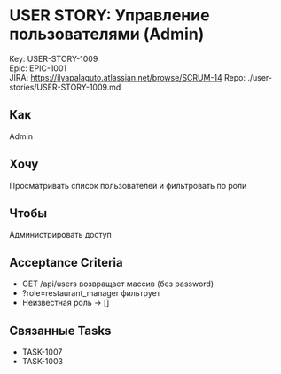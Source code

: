 # USER STORY: Управление пользователями (Admin)
Key: USER-STORY-1009  
Epic: EPIC-1001  
JIRA: https://ilyapalaguto.atlassian.net/browse/SCRUM-14
Repo: ./user-stories/USER-STORY-1009.md

## Как
Admin

## Хочу
Просматривать список пользователей и фильтровать по роли

## Чтобы
Администрировать доступ

## Acceptance Criteria
- GET /api/users возвращает массив (без password)
- ?role=restaurant_manager фильтрует
- Неизвестная роль → []

## Связанные Tasks
- TASK-1007
- TASK-1003
